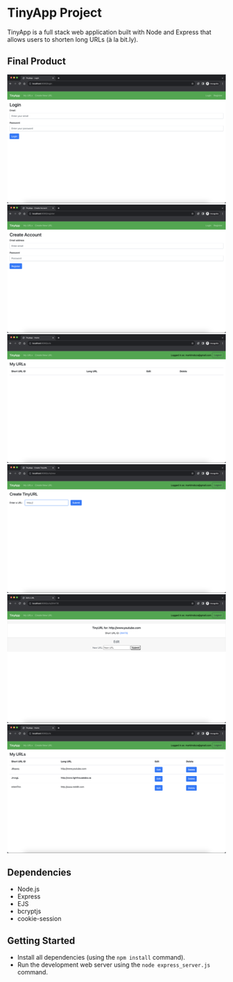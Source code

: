 # TinyApp Project

TinyApp is a full stack web application built with Node and Express that allows users to shorten long URLs (à la bit.ly).

## Final Product

!["Login Page"](https://github.com/markmdoza/tinyapp/blob/main/docs/login.png?raw=true)
!["Create an Account Page"](https://github.com/markmdoza/tinyapp/raw/main/docs/register.png)
!["Homepage without URLs created"](https://github.com/markmdoza/tinyapp/raw/main/docs/urls1.png)
!["Create a new URL"](https://github.com/markmdoza/tinyapp/raw/main/docs/create-url.png)
!["Edit a URL"](https://github.com/markmdoza/tinyapp/raw/main/docs/edit-url.png)
!["Homepage with added URLs"](https://github.com/markmdoza/tinyapp/raw/main/docs/urls2.png)

## Dependencies

- Node.js
- Express
- EJS
- bcryptjs
- cookie-session

## Getting Started

- Install all dependencies (using the `npm install` command).
- Run the development web server using the `node express_server.js` command.